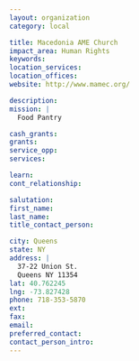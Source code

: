 ```yaml
---
layout: organization
category: local

title: Macedonia AME Church
impact_area: Human Rights
keywords: 
location_services: 
location_offices: 
website: http://www.mamec.org/

description: 
mission: |
  Food Pantry

cash_grants: 
grants: 
service_opp: 
services: 

learn: 
cont_relationship: 

salutation: 
first_name: 
last_name: 
title_contact_person: 

city: Queens
state: NY
address: |
  37-22 Union St.     
  Queens NY 11354
lat: 40.762245
lng: -73.827428
phone: 718-353-5870
ext: 
fax: 
email: 
preferred_contact: 
contact_person_intro: 
---
```


